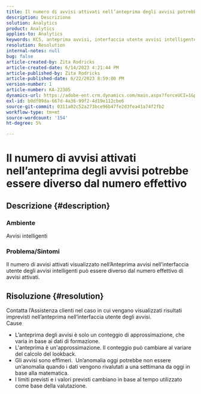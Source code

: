 ```yaml
---
title: Il numero di avvisi attivati nell’anteprima degli avvisi potrebbe essere diverso dal numero effettivo
description: Descrizione
solution: Analytics
product: Analytics
applies-to: Analytics
keywords: KCS, anteprima avvisi, interfaccia utente avvisi intelligente, Adobe Analytics
resolution: Resolution
internal-notes: null
bug: false
article-created-by: Zita Rodricks
article-created-date: 6/14/2023 4:21:44 PM
article-published-by: Zita Rodricks
article-published-date: 6/22/2023 8:59:00 PM
version-number: 1
article-number: KA-22305
dynamics-url: https://adobe-ent.crm.dynamics.com/main.aspx?forceUCI=1&pagetype=entityrecord&etn=knowledgearticle&id=76121687-cf0a-ee11-8f6e-6045bd006239
exl-id: b0df09da-667d-4a36-99f2-4d19e112cbe6
source-git-commit: 0311a02c52a273bce96b47fe2d3fea41a74f2fb2
workflow-type: tm+mt
source-wordcount: '154'
ht-degree: 5%

---
```


# Il numero di avvisi attivati nell’anteprima degli avvisi potrebbe essere diverso dal numero effettivo

## Descrizione {#description}


### Ambiente

Avvisi intelligenti



### <b>Problema/Sintomi</b>

Il numero di avvisi attivati visualizzato nell’Anteprima avvisi nell’interfaccia utente degli avvisi intelligenti può essere diverso dal numero effettivo di avvisi attivati.






## Risoluzione {#resolution}


Contatta l’Assistenza clienti nel caso in cui vengano visualizzati risultati imprevisti nell’anteprima nell’interfaccia utente degli avvisi.
<br>Cause<br>
- L’anteprima degli avvisi è solo un conteggio di approssimazione, che varia in base ai dati di formazione.
- L&#39;anteprima è un&#39;approssimazione. Il conteggio può cambiare al variare del calcolo del lookback.
- Gli avvisi sono effimeri.  Un’anomalia oggi potrebbe non essere un’anomalia quando i dati vengono rivalutati a una settimana da oggi in base alla matematica.
- I limiti previsti e i valori previsti cambiano in base al tempo utilizzato come base della valutazione.
